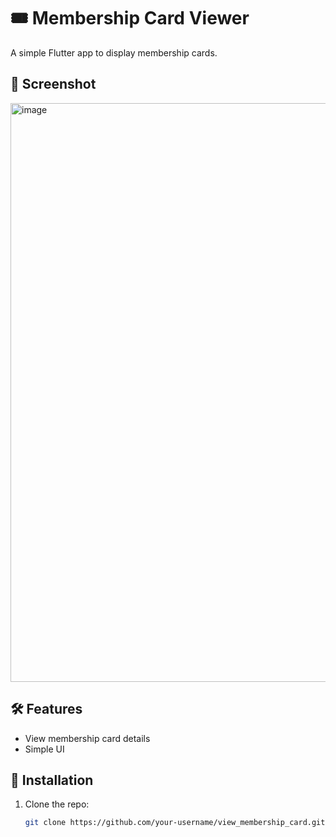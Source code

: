 # 🎟️ Membership Card Viewer  

A simple Flutter app to display membership cards.  

## 📱 Screenshot  
<img width="985" height="926" alt="image" src="https://github.com/user-attachments/assets/b4e33864-c61e-4c25-8ee1-696810865d42" />


## 🛠️ Features  
- View membership card details  
- Simple UI  

## 🚀 Installation  
1. Clone the repo:  
   ```bash
   git clone https://github.com/your-username/view_membership_card.git
